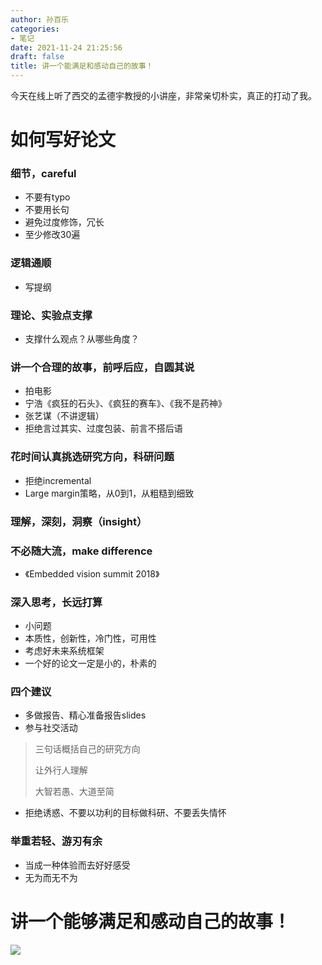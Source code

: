```yaml
---
author: 孙百乐
categories:
- 笔记
date: 2021-11-24 21:25:56
draft: false
title: 讲一个能满足和感动自己的故事！
---
```


今天在线上听了西交的孟德宇教授的小讲座，非常亲切朴实，真正的打动了我。

# 如何写好论文

### 细节，careful

*   不要有typo
*   不要用长句
*   避免过度修饰，冗长
*   至少修改30遍

### 逻辑通顺

*   写提纲

### 理论、实验点支撑

*   支撑什么观点？从哪些角度？

### 讲一个合理的故事，前呼后应，自圆其说

*   拍电影
*   宁浩《疯狂的石头》、《疯狂的赛车》、《我不是药神》
*   张艺谋（不讲逻辑）
*   拒绝言过其实、过度包装、前言不搭后语

### 花时间认真挑选研究方向，科研问题

*   拒绝incremental
*   Large margin策略，从0到1，从粗糙到细致

### 理解，深刻，洞察（insight）

### 不必随大流，make difference

*   《Embedded vision summit 2018》

### 深入思考，长远打算

*   小问题
*   本质性，创新性，冷门性，可用性
*   考虑好未来系统框架
*   一个好的论文一定是小的，朴素的

### 四个建议

*   多做报告、精心准备报告slides
*   参与社交活动

> 三句话概括自己的研究方向
> 
> 让外行人理解
> 
> 大智若愚、大道至简

*   拒绝诱惑、不要以功利的目标做科研、不要丢失情怀

### 举重若轻、游刃有余

*   当成一种体验而去好好感受
*   无为而无不为

# 讲一个能够满足和感动自己的故事！

![](https://cdn.jsdelivr.net/gh/leyouBaloy/mypic/wp-content/uploads/2021/11/孟德宇-西交-1024x461.jpg)